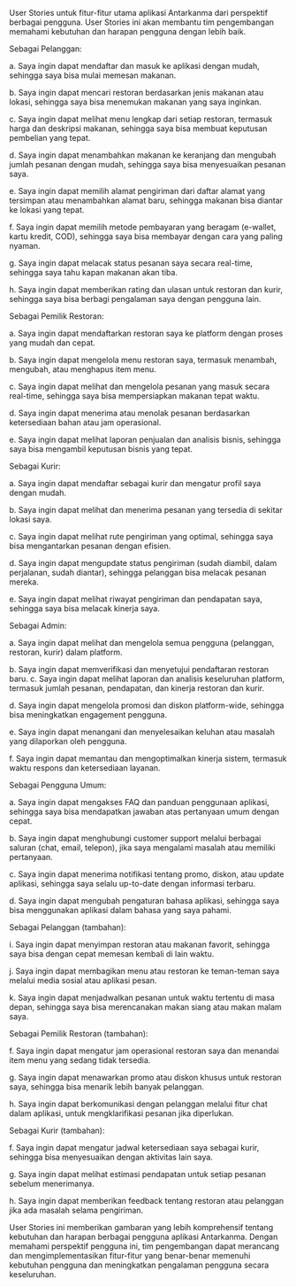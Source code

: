 User Stories untuk fitur-fitur utama aplikasi Antarkanma dari perspektif berbagai pengguna. User Stories ini akan membantu tim pengembangan memahami kebutuhan dan harapan pengguna dengan lebih baik.

Sebagai Pelanggan:

a. Saya ingin dapat mendaftar dan masuk ke aplikasi dengan mudah, sehingga saya bisa mulai memesan makanan.

b. Saya ingin dapat mencari restoran berdasarkan jenis makanan atau lokasi, sehingga saya bisa menemukan makanan yang saya inginkan.

c. Saya ingin dapat melihat menu lengkap dari setiap restoran, termasuk harga dan deskripsi makanan, sehingga saya bisa membuat keputusan pembelian yang tepat.

d. Saya ingin dapat menambahkan makanan ke keranjang dan mengubah jumlah pesanan dengan mudah, sehingga saya bisa menyesuaikan pesanan saya.

e. Saya ingin dapat memilih alamat pengiriman dari daftar alamat yang tersimpan atau menambahkan alamat baru, sehingga makanan bisa diantar ke lokasi yang tepat.

f. Saya ingin dapat memilih metode pembayaran yang beragam (e-wallet, kartu kredit, COD), sehingga saya bisa membayar dengan cara yang paling nyaman.

g. Saya ingin dapat melacak status pesanan saya secara real-time, sehingga saya tahu kapan makanan akan tiba.

h. Saya ingin dapat memberikan rating dan ulasan untuk restoran dan kurir, sehingga saya bisa berbagi pengalaman saya dengan pengguna lain.

Sebagai Pemilik Restoran:

a. Saya ingin dapat mendaftarkan restoran saya ke platform dengan proses yang mudah dan cepat.

b. Saya ingin dapat mengelola menu restoran saya, termasuk menambah, mengubah, atau menghapus item menu.

c. Saya ingin dapat melihat dan mengelola pesanan yang masuk secara real-time, sehingga saya bisa mempersiapkan makanan tepat waktu.

d. Saya ingin dapat menerima atau menolak pesanan berdasarkan ketersediaan bahan atau jam operasional.

e. Saya ingin dapat melihat laporan penjualan dan analisis bisnis, sehingga saya bisa mengambil keputusan bisnis yang tepat.

Sebagai Kurir:

a. Saya ingin dapat mendaftar sebagai kurir dan mengatur profil saya dengan mudah.

b. Saya ingin dapat melihat dan menerima pesanan yang tersedia di sekitar lokasi saya.

c. Saya ingin dapat melihat rute pengiriman yang optimal, sehingga saya bisa mengantarkan pesanan dengan efisien.

d. Saya ingin dapat mengupdate status pengiriman (sudah diambil, dalam perjalanan, sudah diantar), sehingga pelanggan bisa melacak pesanan mereka.

e. Saya ingin dapat melihat riwayat pengiriman dan pendapatan saya, sehingga saya bisa melacak kinerja saya.

Sebagai Admin:

a. Saya ingin dapat melihat dan mengelola semua pengguna (pelanggan, restoran, kurir) dalam platform.

b. Saya ingin dapat memverifikasi dan menyetujui pendaftaran restoran baru.
c. Saya ingin dapat melihat laporan dan analisis keseluruhan platform, termasuk jumlah pesanan, pendapatan, dan kinerja restoran dan kurir.

d. Saya ingin dapat mengelola promosi dan diskon platform-wide, sehingga bisa meningkatkan engagement pengguna.

e. Saya ingin dapat menangani dan menyelesaikan keluhan atau masalah yang dilaporkan oleh pengguna.

f. Saya ingin dapat memantau dan mengoptimalkan kinerja sistem, termasuk waktu respons dan ketersediaan layanan.

Sebagai Pengguna Umum:

a. Saya ingin dapat mengakses FAQ dan panduan penggunaan aplikasi, sehingga saya bisa mendapatkan jawaban atas pertanyaan umum dengan cepat.

b. Saya ingin dapat menghubungi customer support melalui berbagai saluran (chat, email, telepon), jika saya mengalami masalah atau memiliki pertanyaan.

c. Saya ingin dapat menerima notifikasi tentang promo, diskon, atau update aplikasi, sehingga saya selalu up-to-date dengan informasi terbaru.

d. Saya ingin dapat mengubah pengaturan bahasa aplikasi, sehingga saya bisa menggunakan aplikasi dalam bahasa yang saya pahami.

Sebagai Pelanggan (tambahan):

i. Saya ingin dapat menyimpan restoran atau makanan favorit, sehingga saya bisa dengan cepat memesan kembali di lain waktu.

j. Saya ingin dapat membagikan menu atau restoran ke teman-teman saya melalui media sosial atau aplikasi pesan.

k. Saya ingin dapat menjadwalkan pesanan untuk waktu tertentu di masa depan, sehingga saya bisa merencanakan makan siang atau makan malam saya.

Sebagai Pemilik Restoran (tambahan):

f. Saya ingin dapat mengatur jam operasional restoran saya dan menandai item menu yang sedang tidak tersedia.

g. Saya ingin dapat menawarkan promo atau diskon khusus untuk restoran saya, sehingga bisa menarik lebih banyak pelanggan.

h. Saya ingin dapat berkomunikasi dengan pelanggan melalui fitur chat dalam aplikasi, untuk mengklarifikasi pesanan jika diperlukan.

Sebagai Kurir (tambahan):

f. Saya ingin dapat mengatur jadwal ketersediaan saya sebagai kurir, sehingga bisa menyesuaikan dengan aktivitas lain saya.

g. Saya ingin dapat melihat estimasi pendapatan untuk setiap pesanan sebelum menerimanya.

h. Saya ingin dapat memberikan feedback tentang restoran atau pelanggan jika ada masalah selama pengiriman.

User Stories ini memberikan gambaran yang lebih komprehensif tentang kebutuhan dan harapan berbagai pengguna aplikasi Antarkanma. Dengan memahami perspektif pengguna ini, tim pengembangan dapat merancang dan mengimplementasikan fitur-fitur yang benar-benar memenuhi kebutuhan pengguna dan meningkatkan pengalaman pengguna secara keseluruhan.
